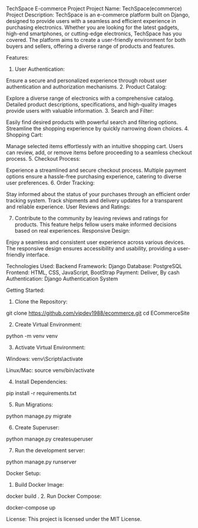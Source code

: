 TechSpace E-commerce Project
Project Name: TechSpace(ecommerce)
Project Description:
TechSpace is an e-commerce platform built on Django, designed to provide users with a seamless and efficient experience in purchasing electronics. Whether you are looking for the latest gadgets, high-end smartphones, or cutting-edge electronics, TechSpace has you covered. The platform aims to create a user-friendly environment for both buyers and sellers, offering a diverse range of products and features.

Features:

1. User Authentication:

Ensure a secure and personalized experience through robust user authentication and authorization mechanisms.
2. Product Catalog:

Explore a diverse range of electronics with a comprehensive catalog. Detailed product descriptions, specifications, and high-quality images provide users with valuable information.
3. Search and Filter:

Easily find desired products with powerful search and filtering options. Streamline the shopping experience by quickly narrowing down choices.
4. Shopping Cart:

Manage selected items effortlessly with an intuitive shopping cart. Users can review, add, or remove items before proceeding to a seamless checkout process.
5. Checkout Process:

Experience a streamlined and secure checkout process. Multiple payment options ensure a hassle-free purchasing experience, catering to diverse user preferences.
6. Order Tracking:

Stay informed about the status of your purchases through an efficient order tracking system. Track shipments and delivery updates for a transparent and reliable experience.
User Reviews and Ratings:

7. Contribute to the community by leaving reviews and ratings for products. This feature helps fellow users make informed decisions based on real experiences.
Responsive Design:

Enjoy a seamless and consistent user experience across various devices. The responsive design ensures accessibility and usability, providing a user-friendly interface.


Technologies Used:
Backend Framework: Django
Database: PostgreSQL
Frontend: HTML, CSS, JavaScript, BootStrap
Payment: Deliver, By cash
Authentication: Django Authentication System

Getting Started:

1. Clone the Repository:

git clone https://github.com/vipdev1988/ecommerce.git
cd ECommerceSite

2. Create Virtual Environment:

python -m venv venv

3. Activate Virtual Environment:

Windows:
venv\Scripts\activate

Linux/Mac:
source venv/bin/activate

4. Install Dependencies:

pip install -r requirements.txt

5. Run Migrations:

python manage.py migrate

6. Create Superuser:

python manage.py createsuperuser

7. Run the development server:

python manage.py runserver


Docker Setup:

1. Build Docker Image:

docker build  .
2. Run Docker Compose:

docker-compose up

License:
This project is licensed under the MIT License.
